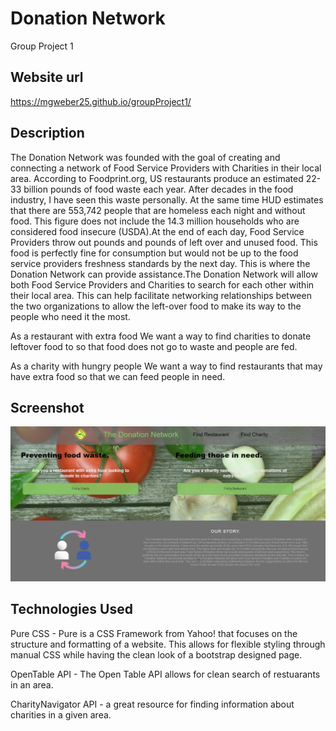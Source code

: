 # Donation Network
Group Project 1

## Website url 
https://mgweber25.github.io/groupProject1/

## Description
The Donation Network was founded with the goal of creating and connecting a network of Food Service Providers with Charities in their local area. According to Foodprint.org, US restaurants produce an estimated 22-33 billion pounds of food waste each year. After decades in the food industry, I have seen this waste personally. At the same time HUD estimates that there are 553,742 people that are homeless each night and without food. This figure does not include the 14.3 million households who are considered food insecure (USDA).At the end of each day, Food Service Providers throw out pounds and pounds of left over and unused food. This food is perfectly fine for consumption but would not be up to the food service providers freshness standards by the next day. This is where the Donation Network can provide assistance.The Donation Network will allow both Food Service Providers and Charities to search for each other within their local area. This can help facilitate networking relationships between the two organizations to allow the left-over food to make its way to the people who need it the most.

As a restaurant with extra food
We want a way to find charities to donate leftover food to
so that food does not go to waste and people are fed.

As a charity with hungry people
We want a way to find restaurants that may have extra food
so that we can feed people in need.

## Screenshot
![Homepage Screenshot](./assets/images/screenshot.png)

## Technologies Used
Pure CSS - Pure is a CSS Framework from Yahoo! that focuses on the structure and formatting of a website. This allows for flexible styling through manual CSS while having the clean look of a bootstrap designed page. 

OpenTable API - The Open Table API allows for clean search of restuarants in an area.

CharityNavigator API - a great resource for finding information about charities in a given area. 





